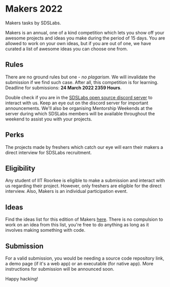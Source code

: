 # Makers 2022
Makers tasks by SDSLabs.

Makers is an annual, one of a kind competition which lets you show off your awesome projects and ideas you make during the period of 15 days. You are allowed to work on your own ideas, but if you are out of one, we have curated a list of awesome ideas you can choose one from.

## Rules
There are no ground rules but one - *no plagarism*. We will invalidate the submission if we find such case. After all, this competition is for learning. Deadline for submissions: __24 March 2022 2359 Hours__.  

Double check if you are in the [SDSLabs open source discord server](https://discord.gg/3j4SfxjCmB) to interact with us. Keep an eye out on the discord server for important announcements. We'll also be organising Mentorship Weekends at the server during which SDSLabs members will be available throughout the weekend to assist you with your projects.

## Perks
The projects made by freshers which catch our eye will earn their makers a direct interview for SDSLabs recruitment.

## Eligibility
Any student of IIT Roorkee is eligible to make a submission and interact with us regarding their project. However, only freshers are eligible for the direct interview. Also, Makers is an individual participation event. 

## Ideas
Find the ideas list for this edition of Makers [here](ideas.pdf). There is no compulsion to work on an idea from this list, you're free to do anything as long as it involves making something with code.

## Submission
For a valid submission, you would be needing a source code repository link, a demo page (if it's a web app) or an executable (for native app). More instructions for submission will be announced soon.

Happy hacking!
